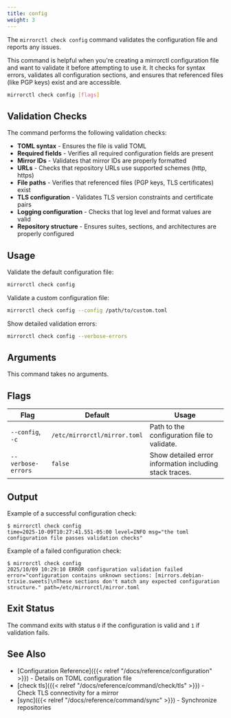 ```yaml
---
title: config
weight: 3
---
```


The `mirrorctl check config` command validates the configuration file and reports any issues.

This command is helpful when you're creating a mirrorctl configuration file and want to validate
it before attempting to use it. It checks for syntax errors, validates all configuration sections,
and ensures that referenced files (like PGP keys) exist and are accessible.

```bash
mirrorctl check config [flags]
```

## Validation Checks

The command performs the following validation checks:

- **TOML syntax** - Ensures the file is valid TOML
- **Required fields** - Verifies all required configuration fields are present
- **Mirror IDs** - Validates that mirror IDs are properly formatted
- **URLs** - Checks that repository URLs use supported schemes (http, https)
- **File paths** - Verifies that referenced files (PGP keys, TLS certificates) exist
- **TLS configuration** - Validates TLS version constraints and certificate pairs
- **Logging configuration** - Checks that log level and format values are valid
- **Repository structure** - Ensures suites, sections, and architectures are properly configured

## Usage

Validate the default configuration file:

```bash
mirrorctl check config
```

Validate a custom configuration file:

```bash
mirrorctl check config --config /path/to/custom.toml
```

Show detailed validation errors:

```bash
mirrorctl check config --verbose-errors
```

## Arguments

This command takes no arguments.

## Flags

| Flag | Default | Usage |
|------|---------|-------|
| `--config`, `-c` | `/etc/mirrorctl/mirror.toml` | Path to the configuration file to validate. |
| `--verbose-errors` | `false` | Show detailed error information including stack traces. |

## Output

Example of a successful configuration check:

```
$ mirrorctl check config                 
time=2025-10-09T10:27:41.551-05:00 level=INFO msg="the toml configuration file passes validation checks"
```

Example of a failed configuration check:

```
$ mirrorctl check config             
2025/10/09 10:29:10 ERROR configuration validation failed error="configuration contains unknown sections: [mirrors.debian-trixie.sweets]\nThese sections don't match any expected configuration structure." path=/etc/mirrorctl/mirror.toml
```

## Exit Status

The command exits with status `0` if the configuration is valid and `1` if validation fails.

## See Also

- [Configuration Reference]({{< relref "/docs/reference/configuration" >}}) - Details on TOML
  configuration file
- [check tls]({{< relref "/docs/reference/command/check/tls" >}}) - Check TLS connectivity for a
  mirror
- [sync]({{< relref "/docs/reference/command/sync" >}}) - Synchronize repositories
